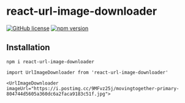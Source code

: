 # react-url-image-downloader

 [![GitHub license](https://img.shields.io/badge/license-MIT-blue.svg)](https://github.com/facebook/react/blob/master/LICENSE)
 [![npm version](https://img.shields.io/badge/npm-v0.0.1-green?style=flat)](https://www.npmjs.com/package/react-url-image-downloader)
 <!-- [![PRs Welcome](https://img.shields.io/badge/PRs-welcome-brightgreen.svg)]() -->

## Installation
```
npm i react-url-image-downloader

import UrlImageDownloader from 'react-url-image-downloader'

<UrlImageDownloader imageUrl="https://i.postimg.cc/9MFvz25j/movingtogether-primary-804744d5605a360dc6a2faca9183c51f.jpg">
```

<!-- 
## Documentation

## Example

## Contributing

### Good First Issues

To help you get your feet wet and get you familiar with our contribution process, we have a list of [good first issues](https://github.com/facebook/react/labels/good%20first%20issue) that contain bugs which have a relatively limited scope. This is a great place to get started.

### License

React is [MIT licensed](./LICENSE).


https://betterprogramming.pub/the-battle-of-bundlers-6333a4e3eda9

https://javascript.plainenglish.io/webpack-in-2021-typescript-jest-sass-eslint-7b4640842e27

https://quincychen.cn/develop-package-to-npm-2/

all snapshot files should be committed alongside the modules they are covering and their tests -->
<!-- https://www.freecodecamp.org/news/how-to-make-a-beautiful-tiny-npm-package-and-publish-it-2881d4307f78/

https://stackoverflow.com/questions/55304436/webpack-with-typescript-getting-typescript-emitted-no-output-error#comment97338116_55304691 -->
